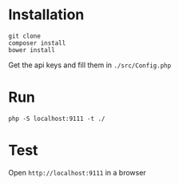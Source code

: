 # Installation

```
git clone
composer install
bower install
```

Get the api keys and fill them in `./src/Config.php`

# Run
```
php -S localhost:9111 -t ./
```

# Test

Open `http://localhost:9111` in a browser
